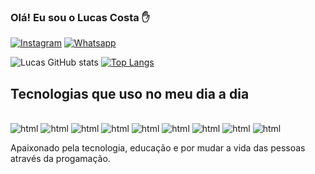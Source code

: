 
### Olá! Eu sou o Lucas Costa ✋

[![Instagram](https://img.shields.io/badge/Instagram-E4405F?style=for-the-badge&logo=instagram&logoColor=white)](https:instagram.com/dev.lucascosta)
[![Whatsapp](https://img.shields.io/badge/WhatsApp-25D366?style=for-the-badge&logo=whatsapp&logoColor=white)](https://wa.me/5527997513296)

![Lucas GitHub stats](https://github-readme-stats.vercel.app/api?username=devlucascosta&show_icons=true&theme=radical)
[![Top Langs](https://github-readme-stats.vercel.app/api/top-langs/?username=devlucascosta)](https://github.com/devlucascosta/github-readme-stats)

## Tecnologias que uso no meu dia a dia

<div style="display:inline_block"><br/>
<img align="cen" alt="html"src="https://img.shields.io/badge/HTML5-E34F26?style=for-the-badge&logo=html5&logoColor=white" />
<img align="cen" alt="html"src="https://img.shields.io/badge/HTML-239120?style=for-the-badge&logo=html5&logoColor=white" />
<img align="cen" alt="html"src="https://img.shields.io/badge/C%23-239120?style=for-the-badge&logo=c-sharp&logoColor=white" />
<img align="cen" alt="html"src="https://img.shields.io/badge/CSS-239120?&style=for-the-badge&logo=css3&logoColor=white" />
<img align="cen" alt="html"src="https://img.shields.io/badge/C%2B%2B-00599C?style=for-the-badge&logo=c%2B%2B&logoColor=white" />
<img align="cen" alt="html"src="https://img.shields.io/badge/Python-3776AB?style=for-the-badge&logo=python&logoColor=white" />
<img align="cen" alt="html"src="https://img.shields.io/badge/Java-ED8B00?style=for-the-badge&logo=java&logoColor=white" />
<img align="cen" alt="html"src="https://img.shields.io/badge/JavaScript-F7DF1E?style=for-the-badge&logo=javascript&logoColor=black" />
<img align="cen" alt="html"src="https://img.shields.io/badge/React-20232A?style=for-the-badge&logo=react&logoColor=61DAFB" />


Apaixonado pela tecnologia, educação e por mudar a vida das pessoas através da progamação.


